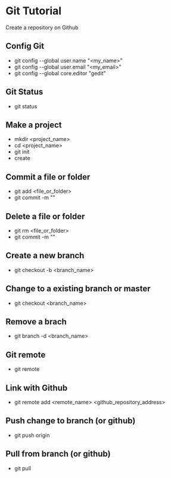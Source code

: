 # Git Tutorial
Create a repository on Github

## Config Git
* git config --global user.name "<my_name>"
* git config --global user.email "<my_email>"
* git config --global core.editor "gedit"

## Git Status
* git status

## Make a project
* mkdir <project_name>
* cd <project_name>
* git init
* create <file or folder>

## Commit a file or folder
* git add <file_or_folder>
* git commit -m "<comment>"

## Delete a file or folder
* git rm <file_or_folder>
* git commit -m "<comment>"

## Create a new branch
* git checkout -b <branch_name>

## Change to a existing branch or master
* git checkout <branch_name>

## Remove a brach
* git branch -d <branch_name>

## Git remote 
* git remote

## Link with Github
* git remote add <remote_name> <github_repository_address>

## Push change to branch (or github)
* git push origin <banch>

## Pull from branch (or github)
* git pull
